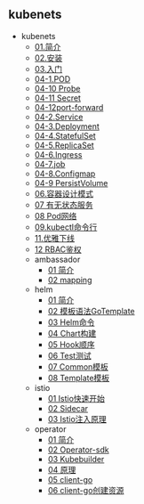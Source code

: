 ## kubenets
- kubenets
  - [01.简介](kubenets/01.简介.md)
  - [02.安装](kubenets/02.安装.md)
  - [03.入门](kubenets/03.入门.md)
  - [04-1.POD](kubenets/04-1.POD.md)
  - [04-10 Probe](kubenets/04-10%20Probe.md)
  - [04-11 Secret](kubenets/04-11%20Secret.md)
  - [04-12port-forward](kubenets/04-12port-forward.md)
  - [04-2.Service](kubenets/04-2.Service.md)
  - [04-3.Deployment](kubenets/04-3.Deployment.md)
  - [04-4.StatefulSet](kubenets/04-4.StatefulSet.md)
  - [04-5.ReplicaSet](kubenets/04-5.ReplicaSet.md)
  - [04-6.Ingress](kubenets/04-6.Ingress.md)
  - [04-7.job](kubenets/04-7.job.md)
  - [04-8.Configmap](kubenets/04-8.Configmap.md)
  - [04-9 PersistVolume](kubenets/04-9%20PersistVolume.md)
  - [06.容器设计模式](kubenets/06.容器设计模式.md)
  - [07 有无状态服务](kubenets/07%20有无状态服务.md)
  - [08 Pod网络](kubenets/08%20Pod网络.md)
  - [09.kubectl命令行](kubenets/09.kubectl命令行.md)
  - [11.优雅下线](kubenets/11.优雅下线.md)
  - [12 RBAC鉴权](kubenets/12%20RBAC鉴权.md)
  - ambassador
    - [01 简介](kubenets/ambassador/01%20简介.md)
    - [02 mapping](kubenets/ambassador/02%20mapping.md)
  - helm
    - [01 简介](kubenets/helm/01%20简介.md)
    - [02 模板语法GoTemplate](kubenets/helm/02%20模板语法GoTemplate.md)
    - [03 Helm命令](kubenets/helm/03%20Helm命令.md)
    - [04 Chart构建](kubenets/helm/04%20Chart构建.md)
    - [05 Hook顺序](kubenets/helm/05%20Hook顺序.md)
    - [06 Test测试](kubenets/helm/06%20Test测试.md)
    - [07 Common模板](kubenets/helm/07%20Common模板.md)
    - [08 Template模板](kubenets/helm/08%20Template模板.md)
  - istio
    - [01 Istio快速开始](kubenets/istio/01%20Istio快速开始.md)
    - [02 Sidecar](kubenets/istio/02%20Sidecar.md)
    - [03 Istio注入原理](kubenets/istio/03%20Istio注入原理.md)
  - operator
    - [01 简介](kubenets/operator/01%20简介.md)
    - [02 Operator-sdk](kubenets/operator/02%20Operator-sdk.md)
    - [03 Kubebuilder](kubenets/operator/03%20Kubebuilder.md)
    - [04 原理](kubenets/operator/04%20原理.md)
    - [05 client-go](kubenets/operator/05%20client-go.md)
    - [06 client-go创建资源](kubenets/operator/06%20client-go创建资源.md)
